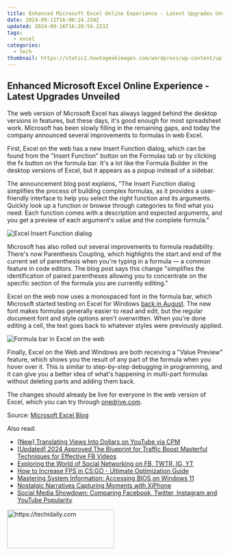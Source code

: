```yaml
---
title: Enhanced Microsoft Excel Online Experience - Latest Upgrades Unveiled
date: 2024-09-11T16:00:24.234Z
updated: 2024-09-16T16:28:54.223Z
tags:
  - excel
categories:
  - tech
thumbnail: https://static1.howtogeekimages.com/wordpress/wp-content/uploads/2023/08/microsoft-excel-logo-3.jpg
---
```


## Enhanced Microsoft Excel Online Experience - Latest Upgrades Unveiled

The web version of Microsoft Excel has always lagged behind the desktop versions in features, but these days, it's good enough for most spreadsheet work. Microsoft has been slowly filling in the remaining gaps, and today the company announced several improvements to formulas in web Excel.

 First, Excel on the web has a new Insert Function dialog, which can be found from the "Insert Function" button on the Formulas tab or by clicking the fx button on the formula bar. It's a lot like the Formula Builder in the desktop versions of Excel, but it appears as a popup instead of a sidebar.

 The announcement blog post explains, "The Insert Function dialog simplifies the process of building complex formulas, as it provides a user-friendly interface to help you select the right function and its arguments. Quickly look up a function or browse through categories to find what you need. Each function comes with a description and expected arguments, and you get a preview of each argument's value and the complete formula."

![Excel Insert Function dialog](https://static1.howtogeekimages.com/wordpress/wp-content/uploads/2023/10/screenshot-2023-10-25-at-2-23-34-pm.png) 

 Microsoft has also rolled out several improvements to formula readability. There's now Parenthesis Coupling, which highlights the start and end of the current set of parenthesis when you're typing in a formula — a common feature in code editors. The blog post says this change "simplifies the identification of paired parentheses allowing you to concentrate on the specific section of the formula you are currently editing."

 Excel on the web now uses a monospaced font in the formula bar, which Microsoft started testing on Excel for Windows [back in August](https://change-location.techidaily.com/how-to-fix-error-495-while-downloadupdating-android-apps-on-tecno-phantom-v-fold-drfone-by-drfone-fix-android-problems-fix-android-problems/). The new font makes formulas generally easier to read and edit, but the regular document font and style options aren't overwritten. When you're done editing a cell, the text goes back to whatever styles were previously applied.

![Formula bar in Excel on the web](https://static1.howtogeekimages.com/wordpress/wp-content/uploads/2023/10/screenshot-2023-10-25-at-2-24-50-pm.png) 

 Finally, Excel on the Web and Windows are both receiving a "Value Preview" feature, which shows you the result of any part of the formula when you hover over it. This is similar to step-by-step debugging in programming, and it can give you a better idea of what's happening in multi-part formulas without deleting parts and adding them back.

 The changes should already be live for everyone in the web version of Excel, which you can try through [onedrive.com](https://onedrive.com).

 Source: [Microsoft Excel Blog](https://techcommunity.microsoft.com/t5/excel-blog/enhance-your-excel-for-the-web-experience-with-new-formula/ba-p/3952743)

<ins class="adsbygoogle"
     style="display:block"
     data-ad-format="autorelaxed"
     data-ad-client="ca-pub-7571918770474297"
     data-ad-slot="1223367746"></ins>

<ins class="adsbygoogle"
     style="display:block"
     data-ad-client="ca-pub-7571918770474297"
     data-ad-slot="8358498916"
     data-ad-format="auto"
     data-full-width-responsive="true"></ins>

<span class="atpl-alsoreadstyle">Also read:</span>
<div><ul>
<li><a href="https://facebook-record-videos.techidaily.com/new-translating-views-into-dollars-on-youtube-via-cpm/"><u>[New] Translating Views Into Dollars on YouTube via CPM</u></a></li>
<li><a href="https://facebook-video-content.techidaily.com/updated-2024-approved-the-blueprint-for-traffic-boost-masterful-techniques-for-effective-fb-videos/"><u>[Updated] 2024 Approved The Blueprint for Traffic Boost Masterful Techniques for Effective FB Videos</u></a></li>
<li><a href="https://win-forum.techidaily.com/exploring-the-world-of-social-networking-on-fb-twtr-ig-yt/"><u>Exploring the World of Social Networking on FB, TWTR, IG, YT</u></a></li>
<li><a href="https://techno-recovery.techidaily.com/1723808167395-how-to-increase-fps-in-csgo-ultimate-optimization-guide/"><u>How to Increase FPS in CS:GO - Ultimate Optimization Guide</u></a></li>
<li><a href="https://win-forum.techidaily.com/mastering-system-information-accessing-bios-on-windows-11/"><u>Mastering System Information: Accessing BIOS on Windows 11</u></a></li>
<li><a href="https://extra-resources.techidaily.com/nostalgic-narratives-capturing-moments-with-xiphone/"><u>Nostalgic Narratives Capturing Moments with XiPhone</u></a></li>
<li><a href="https://win-forum.techidaily.com/social-media-showdown-comparing-facebook-twitter-instagram-and-youtube-popularity/"><u>Social Media Showdown: Comparing Facebook, Twitter, Instagram and YouTube Popularity</u></a></li>
</ul></div>

<!-- affiliate ads begin -->
<a href="https://aligracehair.sjv.io/c/5597632/2135368/19272" target="_top" id="2135368">
  <img src="//a.impactradius-go.com/display-ad/19272-2135368" border="0" alt="https://techidaily.com" width="250" height="90"/>
</a>
<img height="0" width="0" src="https://aligracehair.sjv.io/i/5597632/2135368/19272" style="position:absolute;visibility:hidden;" border="0" />
<!-- affiliate ads end -->

